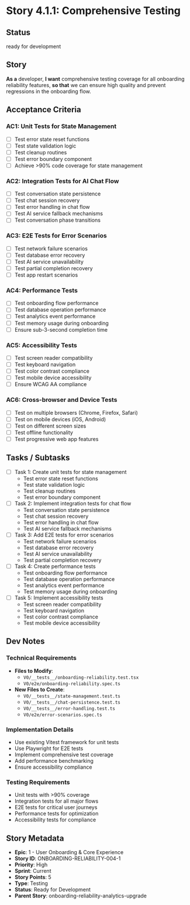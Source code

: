 # Story 4.1.1: Comprehensive Testing

## Status
ready for development

## Story
**As a** developer,
**I want** comprehensive testing coverage for all onboarding reliability features,
**so that** we can ensure high quality and prevent regressions in the onboarding flow.

## Acceptance Criteria

### AC1: Unit Tests for State Management
- [ ] Test error state reset functions
- [ ] Test state validation logic
- [ ] Test cleanup routines
- [ ] Test error boundary component
- [ ] Achieve >90% code coverage for state management

### AC2: Integration Tests for AI Chat Flow
- [ ] Test conversation state persistence
- [ ] Test chat session recovery
- [ ] Test error handling in chat flow
- [ ] Test AI service fallback mechanisms
- [ ] Test conversation phase transitions

### AC3: E2E Tests for Error Scenarios
- [ ] Test network failure scenarios
- [ ] Test database error recovery
- [ ] Test AI service unavailability
- [ ] Test partial completion recovery
- [ ] Test app restart scenarios

### AC4: Performance Tests
- [ ] Test onboarding flow performance
- [ ] Test database operation performance
- [ ] Test analytics event performance
- [ ] Test memory usage during onboarding
- [ ] Ensure sub-3-second completion time

### AC5: Accessibility Tests
- [ ] Test screen reader compatibility
- [ ] Test keyboard navigation
- [ ] Test color contrast compliance
- [ ] Test mobile device accessibility
- [ ] Ensure WCAG AA compliance

### AC6: Cross-browser and Device Tests
- [ ] Test on multiple browsers (Chrome, Firefox, Safari)
- [ ] Test on mobile devices (iOS, Android)
- [ ] Test on different screen sizes
- [ ] Test offline functionality
- [ ] Test progressive web app features

## Tasks / Subtasks
- [ ] Task 1: Create unit tests for state management
  - Test error state reset functions
  - Test state validation logic
  - Test cleanup routines
  - Test error boundary component
- [ ] Task 2: Implement integration tests for chat flow
  - Test conversation state persistence
  - Test chat session recovery
  - Test error handling in chat flow
  - Test AI service fallback mechanisms
- [ ] Task 3: Add E2E tests for error scenarios
  - Test network failure scenarios
  - Test database error recovery
  - Test AI service unavailability
  - Test partial completion recovery
- [ ] Task 4: Create performance tests
  - Test onboarding flow performance
  - Test database operation performance
  - Test analytics event performance
  - Test memory usage during onboarding
- [ ] Task 5: Implement accessibility tests
  - Test screen reader compatibility
  - Test keyboard navigation
  - Test color contrast compliance
  - Test mobile device accessibility

## Dev Notes

### Technical Requirements
- **Files to Modify**: 
  - `V0/__tests__/onboarding-reliability.test.tsx`
  - `V0/e2e/onboarding-reliability.spec.ts`
- **New Files to Create**:
  - `V0/__tests__/state-management.test.ts`
  - `V0/__tests__/chat-persistence.test.ts`
  - `V0/__tests__/error-handling.test.ts`
  - `V0/e2e/error-scenarios.spec.ts`

### Implementation Details
- Use existing Vitest framework for unit tests
- Use Playwright for E2E tests
- Implement comprehensive test coverage
- Add performance benchmarking
- Ensure accessibility compliance

### Testing Requirements
- Unit tests with >90% coverage
- Integration tests for all major flows
- E2E tests for critical user journeys
- Performance tests for optimization
- Accessibility tests for compliance

## Story Metadata
- **Epic**: 1 - User Onboarding & Core Experience
- **Story ID**: ONBOARDING-RELIABILITY-004-1
- **Priority**: High
- **Sprint**: Current
- **Story Points**: 5
- **Type**: Testing
- **Status**: Ready for Development
- **Parent Story**: onboarding-reliability-analytics-upgrade 